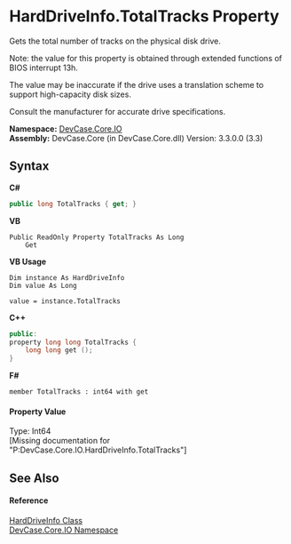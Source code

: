 # HardDriveInfo.TotalTracks Property 
 

Gets the total number of tracks on the physical disk drive. 

 Note: the value for this property is obtained through extended functions of BIOS interrupt 13h. 

 The value may be inaccurate if the drive uses a translation scheme to support high-capacity disk sizes. 

 Consult the manufacturer for accurate drive specifications.

**Namespace:**&nbsp;<a href="N_DevCase_Core_IO">DevCase.Core.IO</a><br />**Assembly:**&nbsp;DevCase.Core (in DevCase.Core.dll) Version: 3.3.0.0 (3.3)

## Syntax

**C#**<br />
``` C#
public long TotalTracks { get; }
```

**VB**<br />
``` VB
Public ReadOnly Property TotalTracks As Long
	Get
```

**VB Usage**<br />
``` VB Usage
Dim instance As HardDriveInfo
Dim value As Long

value = instance.TotalTracks

```

**C++**<br />
``` C++
public:
property long long TotalTracks {
	long long get ();
}
```

**F#**<br />
``` F#
member TotalTracks : int64 with get

```


#### Property Value
Type: Int64<br />\[Missing <value> documentation for "P:DevCase.Core.IO.HardDriveInfo.TotalTracks"\]

## See Also


#### Reference
<a href="T_DevCase_Core_IO_HardDriveInfo">HardDriveInfo Class</a><br /><a href="N_DevCase_Core_IO">DevCase.Core.IO Namespace</a><br />